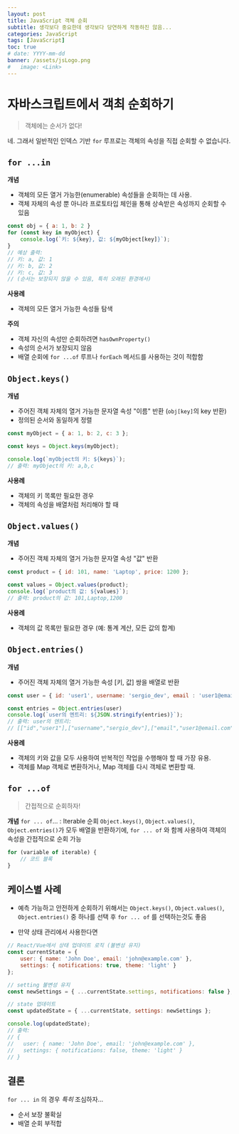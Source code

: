 ```yaml
---
layout: post
title: JavaScript 객체 순회
subtitle: 생각보다 중요한데 생각보다 당연하게 작동하진 않음...
categories: JavaScript
tags: [JavaScript]
toc: true
# date: YYYY-mm-dd
banner: /assets/jsLogo.png
#   image: <Link>
---
```


# 자바스크립트에서 객최 순회하기

> 객체에는 순서가 없다!

네. 그래서 일반적인 인덱스 기반 `for` 루프로는 객체의 속성을 직접 순회할 수 없습니다.

## `for ...in`

**개념** 
- 객체의 모든 열거 가능한(enumerable) 속성들을 순회하는 데 사용.
- 객체 자체의 속성 뿐 아니라 프로토타입 체인을 통해 상속받은 속성까지 순회할 수 있음

```js
const obj = { a: 1, b: 2 }
for (const key in myObject) {
    console.log(`키: ${key}, 값: ${myObject[key]}`);
}
// 예상 출력:
// 키: a, 값: 1
// 키: b, 값: 2
// 키: c, 값: 3
// (순서는 보장되지 않을 수 있음, 특히 오래된 환경에서)
```

**사용례**

- 객체의 모든 열거 가능한 속성들 탐색

**주의**

- 객체 자신의 속성만 순회하려면 `hasOwnProperty()`
- 속성의 순서가 보장되지 않음
- 배열 순회에 `for ...of` 루프나 `forEach` 메서드를 사용하는 것이 적합함

## `Object.keys()`

**개념** 
- 주어진 객체 자체의 열거 가능한 문자열 속성 "이름" 반환 (`obj[key]`의 key 반환)
- 정의된 순서와 동일하게 정렬

```js
const myObject = { a: 1, b: 2, c: 3 };

const keys = Object.keys(myObject);

console.log(`myObject의 키: ${keys}`); 
// 출력: myObject의 키: a,b,c
```

**사용례**
- 객체의 키 목록만 필요한 경우
- 객체의 속성을 배열처럼 처리해야 할 때


## `Object.values()`

**개념**
- 주어진 객체 자체의 열거 가능한 문자열 속성 "값" 반환

```js
const product = { id: 101, name: 'Laptop', price: 1200 };

const values = Object.values(product);
console.log(`product의 값: ${values}`); 
// 출력: product의 값: 101,Laptop,1200
```

**사용례**
- 객체의 값 목록만 필요한 경우 (예: 통계 계산, 모든 값의 합계)

## `Object.entries()`

**개념**
- 주어진 객체 자체의 열거 가능한 속성 [키, 값] 쌍을 배열로 반환

```js
const user = { id: 'user1', username: 'sergio_dev', email : 'user1@email.com' }

const entries = Object.entries(user)
console.log(`user의 엔트리: ${JSON.stringify(entries)}`);
// 출력: user의 엔트리: 
// [["id","user1"],["username","sergio_dev"],["email","user1@email.com"]]
```

**사용례**
- 객체의 키와 값을 모두 사용하여 반복적인 작업을 수행해야 할 때 가장 유용.
- 객체를 Map 객체로 변환하거나, Map 객체를 다시 객체로 변환할 때.


## `for ...of`
> 간접적으로 순회하자!

**개념**
`for ... of`... : Iterable  순회
`Object.keys()`, `Object.values()`, `Object.entries()`가 모두 배열을 반환하기에, `for ... of` 와 함께 사용하여 객체의 속성을 간접적으로 순회 가능


```js
for (variable of iterable) {
    // 코드 블록
}
```


## 케이스별 사례
- 예측 가능하고 안전하게 순회하기 위해서는 `Object.keys()`, `Object.values()`, `Object.entries()` 중 하나를 선택 후 `for ... of` 를 선택하는것도 좋음


- 만약 상태 관리에서 사용한다면

```js
// React/Vue에서 상태 업데이트 로직 (불변성 유지)
const currentState = {
    user: { name: 'John Doe', email: 'john@example.com' },
    settings: { notifications: true, theme: 'light' }
};

// setting 불변성 유지 
const newSettings = { ...currentState.settings, notifications: false }; 

// state 업데이트
const updatedState = { ...currentState, settings: newSettings };

console.log(updatedState);
// 출력:
// {
//   user: { name: 'John Doe', email: 'john@example.com' },
//   settings: { notifications: false, theme: 'light' }
// }
```


## 결론 

`for ... in` 의 경우 *특히* 조심하자...
- 순서 보장 불확실
- 배열 순회 부적합
